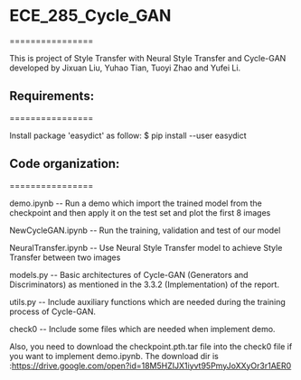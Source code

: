# ECE_285_Cycle_GAN
================

This is project of Style Transfer with Neural Style Transfer and Cycle-GAN developed by Jixuan Liu, Yuhao Tian, Tuoyi Zhao and Yufei Li.

## Requirements:
================

Install package 'easydict' as follow:
        $ pip install --user easydict

## Code organization:
================

demo.ipynb          -- Run a demo which import the trained model from the checkpoint and then apply it on                          the test set and plot the first 8 images

NewCycleGAN.ipynb   -- Run the training, validation and test of our model

NeuralTransfer.ipynb   -- Use Neural Style Transfer model to achieve Style Transfer between two images

models.py           -- Basic architectures of Cycle-GAN (Generators and Discriminators) as mentioned in the 3.3.2 (Implementation) of the report.

utils.py            -- Include auxiliary functions which are needed during the training process of Cycle-GAN.

check0              -- Include some files which are needed when implement demo. 

Also, you need to download the checkpoint.pth.tar file into the check0 file if you want to implement demo.ipynb. The download dir is :https://drive.google.com/open?id=18M5HZIJX1iyvt95PmyJoXXyOr3r1AER0
